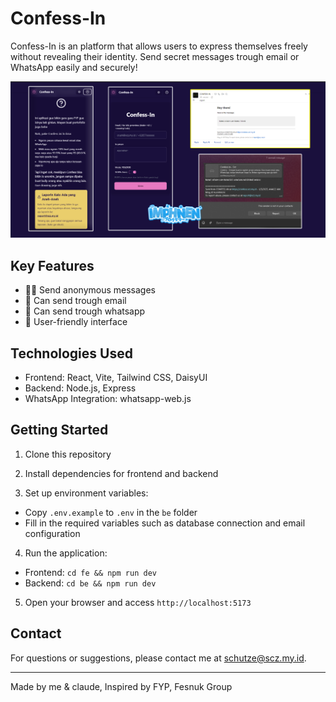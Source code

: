# Confess-In
Confess-In is an platform that allows users to express themselves freely without revealing their identity. Send secret messages trough email or WhatsApp easily and securely!

<div align="center">
	<a href="https://confess.scz.my.id/" target="_blank"><img src="https://raw.githubusercontent.com/Schutz3/assestProject/refs/heads/main/img/confessin.png" alt="Sample"></a>
</div>

## Key Features

- 🕵️‍♂️ Send anonymous messages
- 📧 Can send trough email
- 📱 Can send trough whatsapp
- 🌈 User-friendly interface

## Technologies Used

- Frontend: React, Vite, Tailwind CSS, DaisyUI
- Backend: Node.js, Express
- WhatsApp Integration: whatsapp-web.js

## Getting Started

1. Clone this repository

2. Install dependencies for frontend and backend

3. Set up environment variables:
- Copy `.env.example` to `.env` in the `be` folder
- Fill in the required variables such as database connection and email configuration

4. Run the application:
- Frontend: `cd fe && npm run dev`
- Backend: `cd be && npm run dev`

5. Open your browser and access `http://localhost:5173`

## Contact
For questions or suggestions, please contact me at [schutze@scz.my.id](mailto:schutze@scz.my.id).

---

Made by me & claude, Inspired by FYP, Fesnuk Group